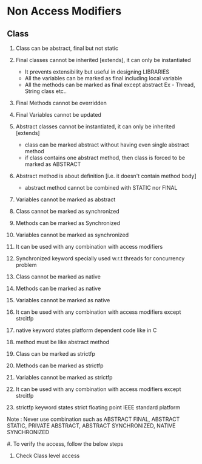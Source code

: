 # Non Access Modifiers

## Class

1. Class can be abstract, final but not static
2. Final classes cannot be inherited [extends], it can only be instantiated
   - It prevents extensibility but useful in designing LIBRARIES
   - All the variables can be marked as final including local variable
   - All the methods can be marked as final except abstract
   Ex - Thread, String class etc..
3. Final Methods cannot be overridden
4. Final Variables cannot be updated

1. Abstract classes cannot be instantiated, it can only be inherited [extends]
   - class can be marked abstract without having even single abstract method
   - if class contains one abstract method, then class is forced to be marked as ABSTRACT
2. Abstract method is about definition [i.e. it doesn't contain method body]
   - abstract method cannot be combined with STATIC nor FINAL
3. Variables cannot be marked as abstract

1. Class cannot be marked as synchronized
2. Methods can be marked as Synchronized 
2. Variables cannot be marked as synchronized
4. It can be used with any combination with access modifiers
5. Synchronized keyword specially used w.r.t threads for concurrency problem

1. Class cannot be marked as native
2. Methods can be marked as native
2. Variables cannot be marked as native
4. It can be used with any combination with access modifiers except strcitfp
5. native keyword states platform dependent code like in C
6. method must be like abstract method

1. Class can be marked as strictfp
2. Methods can be marked as strictfp
2. Variables cannot be marked as strictfp
4. It can be used with any combination with access modifiers except strcitfp
5. strictfp keyword states strict floating point IEEE standard platform 

Note : Never use combination such as ABSTRACT FINAL, ABSTRACT STATIC, PRIVATE ABSTRACT,
ABSTRACT SYNCHRONIZED, NATIVE SYNCHRONIZED

#. To verify the access, follow the below steps

1. Check Class level access
